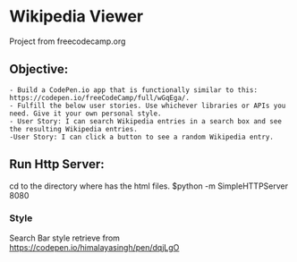 # Wikipedia Viewer
Project from freecodecamp.org
## Objective:
    - Build a CodePen.io app that is functionally similar to this: https://codepen.io/freeCodeCamp/full/wGqEga/.
    - Fulfill the below user stories. Use whichever libraries or APIs you need. Give it your own personal style.
    - User Story: I can search Wikipedia entries in a search box and see the resulting Wikipedia entries.
    -User Story: I can click a button to see a random Wikipedia entry.

## Run Http Server:
cd to the directory where has the html files.
$python -m SimpleHTTPServer 8080

### Style
Search Bar style retrieve from https://codepen.io/himalayasingh/pen/dqjLgO
